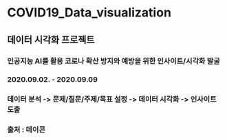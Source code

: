 # COVID19_Data_visualization
## 데이터 시각화 프로젝트
### 인공지능 AI를 활용 코로나 확산 방지와 예방을 위한 인사이트/시각화 발굴
### 2020.09.02. - 2020.09.09
### 데이터 분석 -> 문제/질문/주제/목표 설정 -> 데이터 시각화 -> 인사이트 도출
### 출처 : 데이콘
